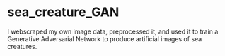 # sea_creature_GAN
I webscraped my own image data, preprocessed it, and used it to train a Generative Adversarial Network to produce artificial images of sea creatures.
